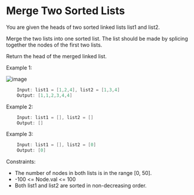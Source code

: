 # Merge Two Sorted Lists

You are given the heads of two sorted linked lists list1 and list2.

Merge the two lists into one sorted list. The list should be made by splicing together the nodes of the first two lists.

Return the head of the merged linked list.

 

Example 1:

![image](https://assets.leetcode.com/uploads/2020/10/03/merge_ex1.jpg)
```c
    Input: list1 = [1,2,4], list2 = [1,3,4]
    Output: [1,1,2,3,4,4]
```
Example 2:
```c
    Input: list1 = [], list2 = []
    Output: []
````
Example 3:
```c
    Input: list1 = [], list2 = [0]
    Output: [0]
 ```

Constraints:

- The number of nodes in both lists is in the range [0, 50].
- -100 <= Node.val <= 100
- Both list1 and list2 are sorted in non-decreasing order.
